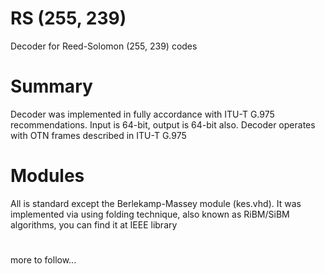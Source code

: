 # RS (255, 239)
Decoder for Reed-Solomon (255, 239) codes

# Summary
Decoder was implemented in fully accordance with ITU-T G.975 recommendations.
Input is 64-bit, output is 64-bit also. Decoder operates with OTN frames
described in ITU-T G.975

# Modules
All is standard except the Berlekamp-Massey module (kes.vhd). It was implemented
via using folding technique, also known as RiBM/SiBM algorithms, you can find it
at IEEE library
#
more to follow...
